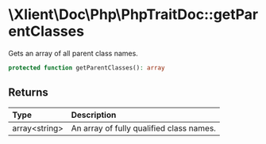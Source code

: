 # \\Xlient\\Doc\\Php\\PhpTraitDoc::getParentClasses

Gets an array of all parent class names.

```php
protected function getParentClasses(): array
```

## Returns

| Type | Description |
| :--- | :--- |
| array\<string\> | An array of fully qualified class names. |
